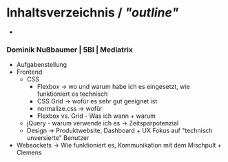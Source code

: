 # Inhaltsverzeichnis / *"outline"*
-
### Dominik Nußbaumer | 5BI | Mediatrix

* Aufgabenstellung
* Frontend
	* CSS
		* Flexbox -> wo und warum habe ich es eingesetzt, wie funktioniert es technisch
		* CSS Grid -> wofür es sehr gut geeignet ist
		* normalize.css -> wofür
		* Flexbox vs. Grid - Was ich wann + warum
	* jQuery - warum verwende ich es -> Zeitsparpotenzial
	* Design -> Produktwebsite, Dashboard + UX Fokus auf "technisch unversierte" Benutzer
* Websockets -> Wie funktioniert es, Kommunikation mit dem Mischpult + Clemens